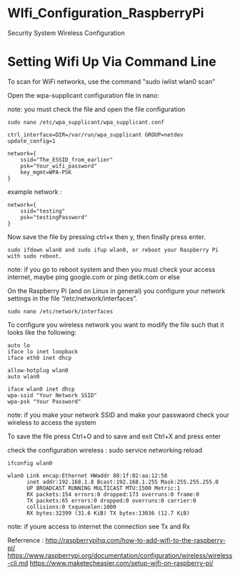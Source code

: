 # WIfi_Configuration_RaspberryPi
Security System Wireless Configuration

# Setting Wifi Up Via Command Line

To scan for WiFi networks, use the command "sudo iwlist wlan0 scan"

Open the wpa-supplicant configuration file in nano: 

note: you must check the file and open the file configuration

    sudo nano /etc/wpa_supplicant/wpa_supplicant.conf

    ctrl_interface=DIR=/var/run/wpa_supplicant GROUP=netdev
    update_config=1

    network={
        ssid="The_ESSID_from_earlier"
        psk="Your_wifi_password"
        key_mgmt=WPA-PSK
    }

example network :

    network={
        ssid="testing"
        psk="testingPassword"
    }

Now save the file by pressing ctrl+x then y, then finally press enter.

    sudo ifdown wlan0 and sudo ifup wlan0, or reboot your Raspberry Pi with sudo reboot.

note: if you go to reboot system and then you must check your access internet, maybe ping google.com or ping detik.com or else

On the Raspberry Pi (and on Linux in general) you configure your network settings in the file “/etc/network/interfaces”. 

    sudo nano /etc/network/interfaces

To configure you wireless network you want to modify the file such that it looks like the following:

    auto lo
    iface lo inet loopback
    iface eth0 inet dhcp

    allow-hotplug wlan0
    auto wlan0

    iface wlan0 inet dhcp
    wpa-ssid "Your Network SSID"
    wpa-psk "Your Password"
   
note: if you make your network SSID and make your passwaord check your wireless to access the system

To save the file press Ctrl+O and to save and exit Ctrl+X and press enter

check the configuration wireless  : sudo service networking reload

    ifconfig wlan0

    wlan0 Link encap:Ethernet HWaddr 80:1f:02:aa:12:58
          inet addr:192.168.1.8 Bcast:192.168.1.255 Mask:255.255.255.0
          UP BROADCAST RUNNING MULTICAST MTU:1500 Metric:1
          RX packets:154 errors:0 dropped:173 overruns:0 frame:0
          TX packets:65 errors:0 dropped:0 overruns:0 carrier:0
          collisions:0 txqueuelen:1000
          RX bytes:32399 (31.6 KiB) TX bytes:13036 (12.7 KiB)
      
note: if youre access to internet the connection see Tx and Rx 

Referrence : http://raspberrypihq.com/how-to-add-wifi-to-the-raspberry-pi/  https://www.raspberrypi.org/documentation/configuration/wireless/wireless-cli.md  https://www.maketecheasier.com/setup-wifi-on-raspberry-pi/



